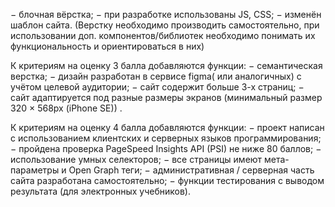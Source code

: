 − блочная вёрстка;
− при разработке использованы JS, CSS;
− изменён шаблон сайта. (Верстку необходимо производить самостоятельно, при использовании доп. компонентов/библиотек необходимо понимать их функциональность и ориентироваться в них)

К критериям на оценку 3 балла добавляются функции:
− семантическая верстка;
− дизайн разработан в сервисе figma( или аналогичных) с учётом целевой аудитории;
− сайт содержит больше 3-х страниц;
− сайт адаптируется под разные размеры экранов (минимальный размер 320 × 568px (iPhone SE)) .

К критериям на оценку 4 балла добавляются функции:
− проект написан с использованием клиентских и серверных языков программирования; − пройдена проверка PageSpeed Insights API (PSI) не ниже 80 баллов;
− использование умных селекторов;
− все страницы имеют мета-параметры и Open Graph теги;
− административная / серверная часть сайта разработана самостоятельно;
− функции тестирования с выводом результата (для электронных учебников).
